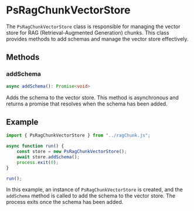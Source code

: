 # PsRagChunkVectorStore

The `PsRagChunkVectorStore` class is responsible for managing the vector store for RAG (Retrieval-Augmented Generation) chunks. This class provides methods to add schemas and manage the vector store effectively.

## Methods

### addSchema

```typescript
async addSchema(): Promise<void>
```

Adds the schema to the vector store. This method is asynchronous and returns a promise that resolves when the schema has been added.

## Example

```typescript
import { PsRagChunkVectorStore } from "../ragChunk.js";

async function run() {
    const store = new PsRagChunkVectorStore();
    await store.addSchema();
    process.exit(0);
}

run();
```

In this example, an instance of `PsRagChunkVectorStore` is created, and the `addSchema` method is called to add the schema to the vector store. The process exits once the schema has been added.